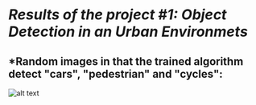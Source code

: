 # *Results of the project #1: Object Detection in an Urban Environmets*

## *Random images in that the trained algorithm detect "cars", "pedestrian" and "cycles":

![alt text](https://github.com/HomeBrain-ARG/SDCE_Object-Detection-in-an-Urban-Environment/blob/main/Graphics/1.png "Ten pictures with bounding boxes")


